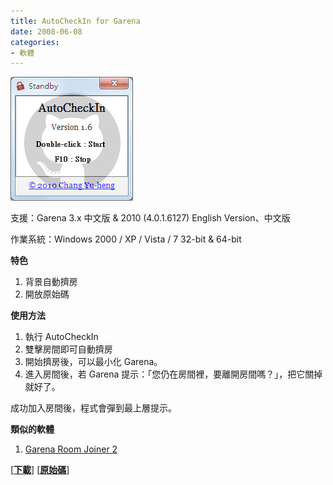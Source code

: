 ```yaml
---
title: AutoCheckIn for Garena
date: 2008-06-08
categories:
- 軟體
---
```


![screenshot](https://raw.githubusercontent.com/changyuheng/garena-autocheckin/master/screenshot.png)

<!-- more -->

支援：Garena 3.x 中文版 & 2010 (4.0.1.6127) English Version、中文版

作業系統：Windows 2000 / XP / Vista / 7 32-bit & 64-bit

**特色**

1. 背景自動擠房
2. 開放原始碼

**使用方法**

1. 執行 AutoCheckIn
2. 雙擊房間即可自動擠房
3. 開始擠房後，可以最小化 Garena。
4. 進入房間後，若 Garena 提示：「您仍在房間裡，要離開房間嗎？」，把它關掉就好了。

成功加入房間後，程式會彈到最上層提示。

**類似的軟體**

1. [Garena Room Joiner 2](http://kloerhe.pixnet.net/blog/post/23885234-[-作品-]-garena-room-joiner-2-#-支援-xp---vista-#-05-19-)

[**[下載](https://raw.githubusercontent.com/changyuheng/garena-autocheckin/master/AutoCheckIn.exe)**]
[**[原始碼](https://github.com/changyuheng/garena-autocheckin)**]
